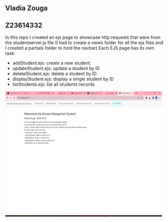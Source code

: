 ## Vladia Zouga
## Z23614332

In this repo I created an ejs page to showcase http requests that were from the studentserver.js file
(I had to create a views folder for all the ejs files and I created a partials folder to hold the navbar)
Each EJS page has its own task:
- addStudent.ejs: create a new student. 
- updateStudent.ejs: update a student by ID 
- deleteStudent.ejs: delete a student by ID 
- displayStudent.ejs: display a single student by ID 
- listStudents.ejs: list all students records


<img src="index page.png" width="500" height="400" />


